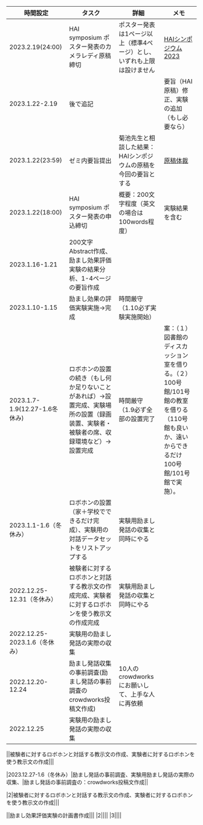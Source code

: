 |時間設定|タスク|詳細|メモ|
|----|----|----|----|
|2023.2.19(24:00)|HAI symposium ポスター発表のカメラレディ原稿締切|ポスター発表は1ページ以上（標準4ページ）とし、いずれも上限は設けません|[HAIシンポジウム 2023](https://hai-conference.net/symp2023/information.php)|
|2023.1.22-2.19|後で追記||要旨（HAI原稿）修正、実験の追加（もし必要なら）|
|2023.1.22(23:59)|ゼミ内要旨提出|菊池先生と相談した結果：HAIシンポジウムの原稿を今回の要旨とする|[原稿体裁](https://www.ai-gakkai.or.jp/sig/announce/sig-style/)|
|2023.1.22(18:00)|HAI symposium ポスター発表の申込締切|概要：200文字程度（英文の場合は100words程度）|実験結果を含む|
|2023.1.16-1.21|200文字Abstract作成、励まし効果評価実験の結果分析、1-4ページの要旨作成|||
|2023.1.10-1.15|励まし効果の評価実験実施→完成|時間厳守（1.10必ず実験実施開始）||
|2023.1.7-1.9(12.27-1.6冬休み)|ロボホンの設置の続き（もし何か足りないことがあれば）→設置完成、実験場所の設置（録画装置、実験者・被験者の席、収録環境など）→設置完成|時間厳守（1.9必ず全部の設置完了|案：（１）図書館のディスカッション室を借りる。（２）100号館/101号館の教室を借りる（110号館も良いか、遠いからできるだけ100号館/101号館で実施）。|
|2023.1.1-1.6（冬休み）|ロボホンの設置（家＋学校でできるだけ完成）、実験用の対話データセットをリストアップする|実験用励まし発話の収集と同時にやる||
|2022.12.25-12.31（冬休み）|被験者に対するロボホンと対話する教示文の作成完成、実験者に対するロボホンを使う教示文の作成完成|実験用励まし発話の収集と同時にやる||
|2022.12.25-2023.1.6（冬休み）|実験用の励まし発話の実際の収集|||
|2022.12.20-12.24|励まし発話収集の事前調査(励まし発話の事前調査のcrowdworks投稿文作成)|10人のcrowdworksにお願いして、上手な人に再依頼||
|2022.12.25|実験用の励まし発話の実際の収集|||

||被験者に対するロボホンと対話する教示文の作成、実験者に対するロボホンを使う教示文の作成|||

|2023.12.27-1.6（冬休み）|励まし発話の事前調査、実験用励まし発話の実際の収集、|励まし発話の事前調査の：crowdworks投稿文作成||

|2|被験者に対するロボホンと対話する教示文の作成、実験者に対するロボホンを使う教示文の作成|||

||励まし効果評価実験の計画書作成|||
|2||||
|3|||| 
